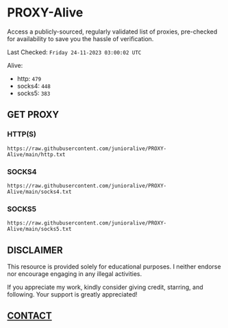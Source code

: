 # PROXY-Alive

Access a publicly-sourced, regularly validated list of proxies, pre-checked for availability to save you the hassle of verification.

Last Checked: `Friday 24-11-2023 03:00:02 UTC`

Alive:
- http: `479`
- socks4: `448`
- socks5: `383`

## GET PROXY

### HTTP(S)

```https://raw.githubusercontent.com/junioralive/PROXY-Alive/main/http.txt```

### SOCKS4

```https://raw.githubusercontent.com/junioralive/PROXY-Alive/main/socks4.txt```

### SOCKS5

```https://raw.githubusercontent.com/junioralive/PROXY-Alive/main/socks5.txt```

## DISCLAIMER

This resource is provided solely for educational purposes. I neither endorse nor encourage engaging in any illegal activities.

If you appreciate my work, kindly consider giving credit, starring, and following. Your support is greatly appreciated! 

## [CONTACT](https://t.me/TheJuniorAlive)
